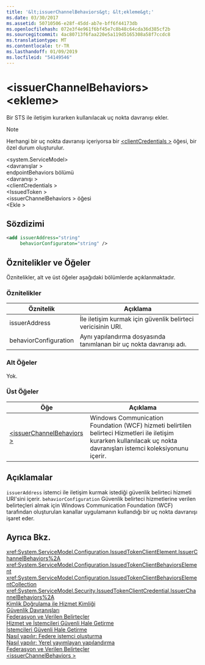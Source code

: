 ```yaml
---
title: '&lt;issuerChannelBehaviors&gt; &lt;ekleme&gt;'
ms.date: 03/30/2017
ms.assetid: 50710506-e28f-45dd-ab7e-bff6f44173db
ms.openlocfilehash: 072e3f4e961f6bf45e7c8b48c64cda36d385cf2b
ms.sourcegitcommit: 4ac80713f6faa220e5a119d5165308a58f7ccdc8
ms.translationtype: MT
ms.contentlocale: tr-TR
ms.lasthandoff: 01/09/2019
ms.locfileid: "54149546"
---
```

# <a name="ltaddgt-of-ltissuerchannelbehaviorsgt"></a>&lt;issuerChannelBehaviors&gt; &lt;ekleme&gt;
Bir STS ile iletişim kurarken kullanılacak uç nokta davranışı ekler.  
  
> [!NOTE]
>  Herhangi bir uç nokta davranışı içeriyorsa bir [ \<clientCredentials >](../../../../../docs/framework/configure-apps/file-schema/wcf/clientcredentials.md) öğesi, bir özel durum oluşturulur.  
  
 \<system.ServiceModel>  
\<davranışlar >  
endpointBehaviors bölümü  
\<davranışı >  
\<clientCredentials >  
\<IssuedToken >  
\<issuerChannelBehaviors > öğesi  
\<Ekle >  
  
## <a name="syntax"></a>Sözdizimi  
  
```xml  
<add issuerAddress="string"
     behaviorConfiguraton="string" />
```  
  
## <a name="attributes-and-elements"></a>Öznitelikler ve Öğeler  
 Öznitelikler, alt ve üst öğeler aşağıdaki bölümlerde açıklanmaktadır.  
  
### <a name="attributes"></a>Öznitelikler  
  
|Öznitelik|Açıklama|  
|---------------|-----------------|  
|issuerAddress|İle iletişim kurmak için güvenlik belirteci vericisinin URI.|  
|behaviorConfiguration|Aynı yapılandırma dosyasında tanımlanan bir uç nokta davranışı adı.|  
  
### <a name="child-elements"></a>Alt Öğeler  
 Yok.  
  
### <a name="parent-elements"></a>Üst Öğeler  
  
|Öğe|Açıklama|  
|-------------|-----------------|  
|[\<issuerChannelBehaviors >](../../../../../docs/framework/configure-apps/file-schema/wcf/issuerchannelbehaviors-element.md)|Windows Communication Foundation (WCF) hizmeti belirtilen belirteci Hizmetleri ile iletişim kurarken kullanılacak uç nokta davranışları istemci koleksiyonunu içerir.|  
  
## <a name="remarks"></a>Açıklamalar  
 `issuerAddress` istemci ile iletişim kurmak istediği güvenlik belirteci hizmeti URI'sini içerir. `behaviorConfiguration` Güvenlik belirteci hizmetlerine verilen belirteçleri almak için Windows Communication Foundation (WCF) tarafından oluşturulan kanallar uygulamanın kullandığı bir uç nokta davranışı işaret eder.  
  
## <a name="see-also"></a>Ayrıca Bkz.  
 <xref:System.ServiceModel.Configuration.IssuedTokenClientElement.IssuerChannelBehaviors%2A>  
 <xref:System.ServiceModel.Configuration.IssuedTokenClientBehaviorsElement>  
 <xref:System.ServiceModel.Configuration.IssuedTokenClientBehaviorsElementCollection>  
 <xref:System.ServiceModel.Security.IssuedTokenClientCredential.IssuerChannelBehaviors%2A>  
 [Kimlik Doğrulama ile Hizmet Kimliği](../../../../../docs/framework/wcf/feature-details/service-identity-and-authentication.md)  
 [Güvenlik Davranışları](../../../../../docs/framework/wcf/feature-details/security-behaviors-in-wcf.md)  
 [Federasyon ve Verilen Belirteçler](../../../../../docs/framework/wcf/feature-details/federation-and-issued-tokens.md)  
 [Hizmet ve İstemcileri Güvenli Hale Getirme](../../../../../docs/framework/wcf/feature-details/securing-services-and-clients.md)  
 [İstemcileri Güvenli Hale Getirme](../../../../../docs/framework/wcf/securing-clients.md)  
 [Nasıl yapılır: Federe istemci oluşturma](../../../../../docs/framework/wcf/feature-details/how-to-create-a-federated-client.md)  
 [Nasıl yapılır: Yerel yayımlayan yapılandırma](../../../../../docs/framework/wcf/feature-details/how-to-configure-a-local-issuer.md)  
 [Federasyon ve Verilen Belirteçler](../../../../../docs/framework/wcf/feature-details/federation-and-issued-tokens.md)  
 [\<issuerChannelBehaviors >](../../../../../docs/framework/configure-apps/file-schema/wcf/issuerchannelbehaviors-element.md)
